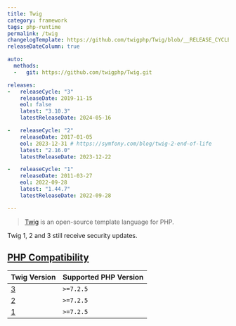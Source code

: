 ```yaml
---
title: Twig
category: framework
tags: php-runtime
permalink: /twig
changelogTemplate: https://github.com/twigphp/Twig/blob/__RELEASE_CYCLE__.x/CHANGELOG
releaseDateColumn: true

auto:
  methods:
  -   git: https://github.com/twigphp/Twig.git

releases:
-   releaseCycle: "3"
    releaseDate: 2019-11-15
    eol: false
    latest: "3.10.3"
    latestReleaseDate: 2024-05-16

-   releaseCycle: "2"
    releaseDate: 2017-01-05
    eol: 2023-12-31 # https://symfony.com/blog/twig-2-end-of-life
    latest: "2.16.0"
    latestReleaseDate: 2023-12-22

-   releaseCycle: "1"
    releaseDate: 2011-03-27
    eol: 2022-09-28
    latest: "1.44.7"
    latestReleaseDate: 2022-09-28

---
```


> [Twig](https://twig.symfony.com/) is an open-source template language for PHP.

Twig 1, 2 and 3 still receive security updates.

## [PHP Compatibility](https://packagist.org/packages/twig/twig)

| Twig Version                                          | Supported PHP Version |
|-------------------------------------------------------|-----------------------|
| [3](https://packagist.org/packages/twig/twig#3.x-dev) | `>=7.2.5`             |
| [2](https://packagist.org/packages/twig/twig#2.x-dev) | `>=7.2.5`             |
| [1](https://packagist.org/packages/twig/twig#1.x-dev) | `>=7.2.5`             |
